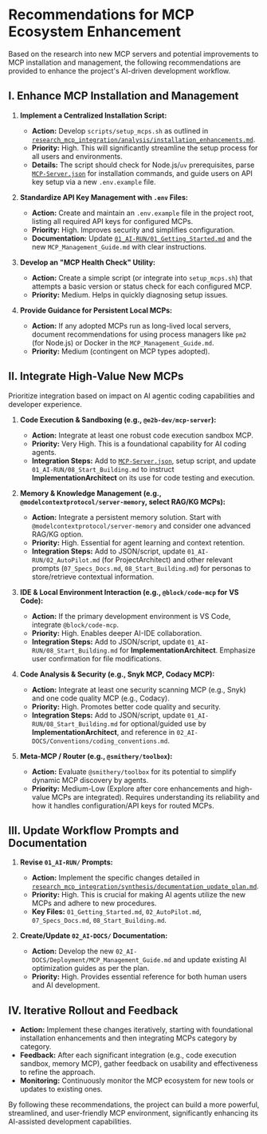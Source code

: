 # Recommendations for MCP Ecosystem Enhancement

Based on the research into new MCP servers and potential improvements to MCP installation and management, the following recommendations are provided to enhance the project's AI-driven development workflow.

## I. Enhance MCP Installation and Management

1.  **Implement a Centralized Installation Script:**
    *   **Action:** Develop `scripts/setup_mcps.sh` as outlined in [`research_mcp_integration/analysis/installation_enhancements.md`](../analysis/installation_enhancements.md).
    *   **Priority:** High. This will significantly streamline the setup process for all users and environments.
    *   **Details:** The script should check for Node.js/`uv` prerequisites, parse [`MCP-Server.json`](../../../01_AI-RUN/Template/MCP-Server.json) for installation commands, and guide users on API key setup via a new `.env.example` file.

2.  **Standardize API Key Management with `.env` Files:**
    *   **Action:** Create and maintain an `.env.example` file in the project root, listing all required API keys for configured MCPs.
    *   **Priority:** High. Improves security and simplifies configuration.
    *   **Documentation:** Update [`01_AI-RUN/01_Getting_Started.md`](../../../01_AI-RUN/01_Getting_Started.md) and the new `MCP_Management_Guide.md` with clear instructions.

3.  **Develop an "MCP Health Check" Utility:**
    *   **Action:** Create a simple script (or integrate into `setup_mcps.sh`) that attempts a basic version or status check for each configured MCP.
    *   **Priority:** Medium. Helps in quickly diagnosing setup issues.

4.  **Provide Guidance for Persistent Local MCPs:**
    *   **Action:** If any adopted MCPs run as long-lived local servers, document recommendations for using process managers like `pm2` (for Node.js) or Docker in the `MCP_Management_Guide.md`.
    *   **Priority:** Medium (contingent on MCP types adopted).

## II. Integrate High-Value New MCPs

Prioritize integration based on impact on AI agentic coding capabilities and developer experience.

1.  **Code Execution & Sandboxing (e.g., `@e2b-dev/mcp-server`):**
    *   **Action:** Integrate at least one robust code execution sandbox MCP.
    *   **Priority:** Very High. This is a foundational capability for AI coding agents.
    *   **Integration Steps:** Add to [`MCP-Server.json`](../../../01_AI-RUN/Template/MCP-Server.json), setup script, and update `01_AI-RUN/08_Start_Building.md` to instruct **ImplementationArchitect** on its use for code testing and execution.

2.  **Memory & Knowledge Management (e.g., `@modelcontextprotocol/server-memory`, select RAG/KG MCPs):**
    *   **Action:** Integrate a persistent memory solution. Start with `@modelcontextprotocol/server-memory` and consider one advanced RAG/KG option.
    *   **Priority:** High. Essential for agent learning and context retention.
    *   **Integration Steps:** Add to JSON/script, update `01_AI-RUN/02_AutoPilot.md` (for ProjectArchitect) and other relevant prompts (`07_Specs_Docs.md`, `08_Start_Building.md`) for personas to store/retrieve contextual information.

3.  **IDE & Local Environment Interaction (e.g., `@block/code-mcp` for VS Code):**
    *   **Action:** If the primary development environment is VS Code, integrate `@block/code-mcp`.
    *   **Priority:** High. Enables deeper AI-IDE collaboration.
    *   **Integration Steps:** Add to JSON/script, update `01_AI-RUN/08_Start_Building.md` for **ImplementationArchitect**. Emphasize user confirmation for file modifications.

4.  **Code Analysis & Security (e.g., Snyk MCP, Codacy MCP):**
    *   **Action:** Integrate at least one security scanning MCP (e.g., Snyk) and one code quality MCP (e.g., Codacy).
    *   **Priority:** High. Promotes better code quality and security.
    *   **Integration Steps:** Add to JSON/script, update `01_AI-RUN/08_Start_Building.md` for optional/guided use by **ImplementationArchitect**, and reference in `02_AI-DOCS/Conventions/coding_conventions.md`.

5.  **Meta-MCP / Router (e.g., `@smithery/toolbox`):**
    *   **Action:** Evaluate `@smithery/toolbox` for its potential to simplify dynamic MCP discovery by agents.
    *   **Priority:** Medium-Low (Explore after core enhancements and high-value MCPs are integrated). Requires understanding its reliability and how it handles configuration/API keys for routed MCPs.

## III. Update Workflow Prompts and Documentation

1.  **Revise `01_AI-RUN/` Prompts:**
    *   **Action:** Implement the specific changes detailed in [`research_mcp_integration/synthesis/documentation_update_plan.md`](../synthesis/documentation_update_plan.md).
    *   **Priority:** High. This is crucial for making AI agents utilize the new MCPs and adhere to new procedures.
    *   **Key Files:** `01_Getting_Started.md`, `02_AutoPilot.md`, `07_Specs_Docs.md`, `08_Start_Building.md`.

2.  **Create/Update `02_AI-DOCS/` Documentation:**
    *   **Action:** Develop the new `02_AI-DOCS/Deployment/MCP_Management_Guide.md` and update existing AI optimization guides as per the plan.
    *   **Priority:** High. Provides essential reference for both human users and AI development.

## IV. Iterative Rollout and Feedback

*   **Action:** Implement these changes iteratively, starting with foundational installation enhancements and then integrating MCPs category by category.
*   **Feedback:** After each significant integration (e.g., code execution sandbox, memory MCP), gather feedback on usability and effectiveness to refine the approach.
*   **Monitoring:** Continuously monitor the MCP ecosystem for new tools or updates to existing ones.

By following these recommendations, the project can build a more powerful, streamlined, and user-friendly MCP environment, significantly enhancing its AI-assisted development capabilities.